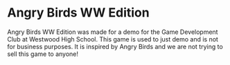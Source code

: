 # Angry Birds WW Edition

Angry Birds WW Edition was made for a demo for the Game Development Club at Westwood High School. 
This game is used to just demo and is not for business purposes. 
It is inspired by Angry Birds and we are not trying to sell this game to anyone!
